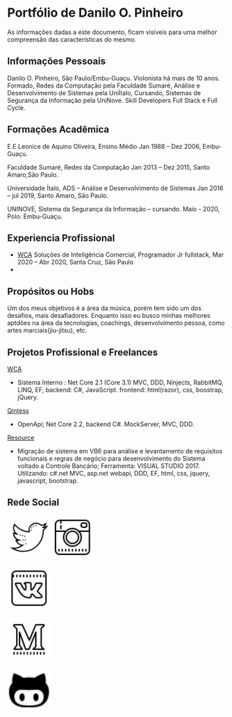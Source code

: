 # Portfólio de Danilo O. Pinheiro
As informações dadas a este documento, ficam visíveis para uma melhor compreensão das características do mesmo.

## Informações Pessoais
Danilo O. Pinheiro, São Paulo/Embu-Guaçu.
Violonista há mais de 10 anos.
Formado, Redes da Computação pela Faculdade Sumaré,
Análise e Desenvolvimento de Sistemas pela UniÍtalo,
Cursando, Sistemas de Segurança da Informação pela UniNove.
Skill Developers Full Stack e Full Cycle.

## Formações Acadêmica
E.E Leonice de Aquino Oliveira, Ensino Médio
Jan 1988 – Dez 2006, Embu-Guaçu.

Faculdade Sumaré, Redes da Computação
Jan 2013 – Dez 2015, Santo Amaro,São Paulo.

Universidade Ítalo, ADS – Análise e Desenvolvimento de Sistemas
Jan 2016 – jul 2019, Santo Amaro, São Paulo.

UNINOVE, Sistema da Segurança da Informação – cursando.
Maio - 2020, Polo: Embu-Guaçu.

## Experiencia Profissional
* [WCA](https://www.wca-ec.com.br/) Soluções de Inteligência Comercial, Programador Jr fullstack, Mar 2020 – Abr 2020, Santa Cruz, São Paulo
* 

## Propósitos ou Hobs
Um dos meus objetivos é a área da música, porém tem sido um dos desafios, mais desafiadores. Enquanto isso eu busco minhas melhores aptdões na área da tecnologias, coachings, desenvolvimento pessoa, como artes marciais(jiu-jitsu), etc.

## Projetos Profissional e Freelances
[WCA](https://www.wca-ec.com.br/)
* Sistema Interno : Net Core 2.1 (Core 3.1) MVC, DDD, Ninjects, RabbitMQ, LINQ, EF, backend: C#,
JavaScript. frontend: html(razor), css, boostrap, jQuery.

[Qintess](https://www.resourceit.com/)
* OpenApi; Net Core 2.2, backend C#. MockServer, MVC, DDD.

[Resource](https://www.resourceit.com/)
* Migração de sistema em VB6 para análise e levantamento de requisitos funcionais e regras de negócio para
desenvolvimento do Sistema voltado a Controle Bancário;
Ferramenta: VISUAL STUDIO 2017. Utilizando: c#.net MVC, asp.net webapi, DDD, EF, html, css, jquery,
javascript, bootstrap.

## Rede Social

[<img src="img/Twitter.png" align="left" width="100">](https://twitter.com/dan_opinheiro)
	
[<img src="img/Instagram.png" width="100">](https://www.instagram.com/musiccantor_danpinheiro/)

[<img src="img/vk.png" width="100">](https://vk.com/id605472308)
	
[<img src="img/Medium.png" width="100">](https://medium.com/@daniloopro)
	
[<img src="img/Git-v1.png" width="100">](https://github.com/DaniloOPinheiro)
